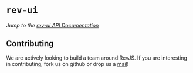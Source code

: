 
# `rev-ui`

*Jump to the [rev-ui API Documentation](/api/rev-ui)*

## Contributing

We are actively looking to build a team around RevJS. If you are interesting in
contributing, fork us on github or drop us a
[mail](mailto:russ@russellbriggs.co)!
